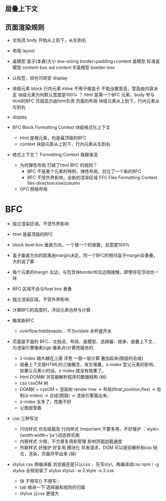 ## 层叠上下文

## 页面渲染规则

- 文档流
  body 开始从上到下，从左到右

- 布局 layout 

- 盒模型 盒子(本身)大小
box-sizing border+padding+content
盒模型 标准盒模型 content-box  wd content 
IE盒模型 boeder-box

- 认标签，但也可转变 display
- 块级元素 block
  行内元素 inline  不用于做盒子 不能设置宽高，宽高由内容决定
  块级元素为何默认宽度是100% ？
  html 是第一个BFC 元素，body 参与html的BFC
    页面显示由html负责 页面的布局 块级元素从上到下，行内元素从左到右

- display

- BFC Block Formatting Context 块级格式化上下文
  - html 是根元素，也是最顶级的BFC
  - context 块级元素从上到下，行内元素从左到右

- 格式上下文？ Formatting Context 我跟谁混
  - 为何弹性布局 打破了html BFC 的规则？
    - BFC 不是某个元素的特例，弹性布局，创立了一个新的BFC
    - BFC 不受外界影响，全新的渲染区域 FFC Flex Formatting Context
      flex-direction:row|column
  - GFC 网格布局

# BFC
  - 独立渲染区域，不受外界影响
  - html 是最顶级的BFC
  - block level box 垂直方向，一个接一个的放置，且宽度100%
  - 盒子垂直方向的距离由margin决定，同一个BFC的相邻盒子margin会重叠，大的说了算
  - 每个元素的margin 左边，与包含块border的左边相接触，即使存在浮动也一样
  - BFC 区域不会与float box 重叠
  - 独立渲染区域，不受外界影响
  - 计算BFC的高度时，浮动元素也参与计算

  - 触发新BFC
    - overflow:hiddenauto... 不为visible 水杯盛开水

  - 页面是平面的
    BFC、文档流、布局、盒模型、选择器、继承、层叠上下文... 为渲染引擎像素(rgb 像素点)计算而服务的
    - z-index 越大越在上面 洋葱
    一层一层计算 叠加起来(图层的合成)
    - 层叠上下文是HTML的三维概念，发生堆叠，z-index 受父元素的影响，如果父元素小的话，z-index 就没有效果了。
    - html DOM树 浏览器解析程序的数据结构 (树)
    - css cssOM 树
    - DOM树 + cssOM = 渲染树 render tree -> 布局(float,position,flex) -> 绘制(z-index) -> 合成(图层) -> 渲染引擎画出来。
    - z-index 太多了，性能不好
    - 父图层管着

- css 三种写法
  - 行内样式
    优先级最高 行内样式 !important 不要多用，不好维护
    ：style={width:width+'px'}动态样式用
  - 内嵌样式
    少用，不方便复用和管理
    影响页面加载速度
  - 外联样式
    好维护
    好复用
    模块化
    并发请求，DOM 可以提前解析和css 结合，渲染，页面尽早出来 (快)

- stylus
  css 预编译器
  浏览器还是只认css ，先写styl，再编译成css
  npm i -g stylus 全局安装了 stylus 
  stylus -w 2.style -o 2.css 
  - 快 不用写{} 不用写:;
  - tab 缩进一下 选择器和规则的归属
  - stylus 让css 更强大